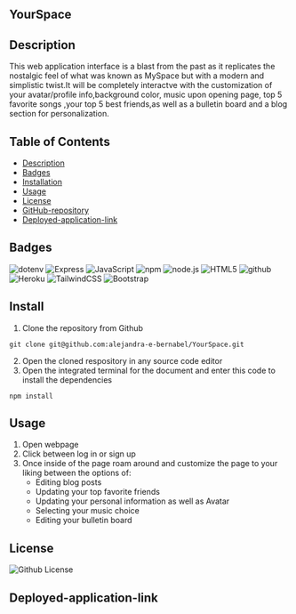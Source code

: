 ## YourSpace


## Description
This web application interface is a blast from the past as it replicates the nostalgic feel of what was known as MySpace but with a modern and simplistic twist.It will be completely interactve with the customization of your avatar/profile info,background color, music upon opening page, top 5 favorite songs ,your top 5 best friends,as well as a bulletin board and a blog section for personalization. 

## Table of Contents
- [Description](#description)
- [Badges](#badges)
- [Installation](#install)
- [Usage](#usage)
- [License](#license)
- [GitHub-repository](#github-repository)
- [Deployed-application-link](#deployed-application-link)

## Badges
![dotenv](https://img.shields.io/badge/dotenv-blue.svg)
![Express](https://img.shields.io/badge/Express-red.svg)
![JavaScript](https://img.shields.io/badge/JavaScript-yellow.svg)
![npm](https://img.shields.io/badge/npm-6.14.4-blue.svg)
![node.js](https://img.shields.io/badge/node.js-12.0-green.svg)
![HTML5](https://img.shields.io/badge/html5-%23E34F26.svg?style=for-the-badge&logo=html5&logoColor=white)
![github](https://img.shields.io/badge/github-Profile-lightgrey.svg)
![Heroku](https://img.shields.io/badge/Heroku-App-blueviolet?logo=heroku)
![TailwindCSS](https://img.shields.io/badge/tailwindcss-%2338B2AC.svg?style=for-the-badge&logo=tailwind-css&logoColor=white)
![Bootstrap](https://img.shields.io/badge/bootstrap-%238511FA.svg?style=for-the-badge&logo=bootstrap&logoColor=white)


## Install
1. Clone the repository from Github
```
git clone git@github.com:alejandra-e-bernabel/YourSpace.git
```
2. Open the cloned respository in any source code editor
3. Open the integrated terminal for the document and enter this code to install the dependencies
```
npm install 
```

## Usage
1. Open webpage
2. Click between log in or sign up 
3. Once inside of the page roam around and customize the page to your liking between the options of:
   - Editing blog posts
   - Updating your top favorite friends
   - Updating your personal information as well as Avatar
   - Selecting your music choice 
   - Editing your bulletin board  


## License
![Github License](https://img.shields.io/badge/License-MIT-blue.svg)


## Deployed-application-link

